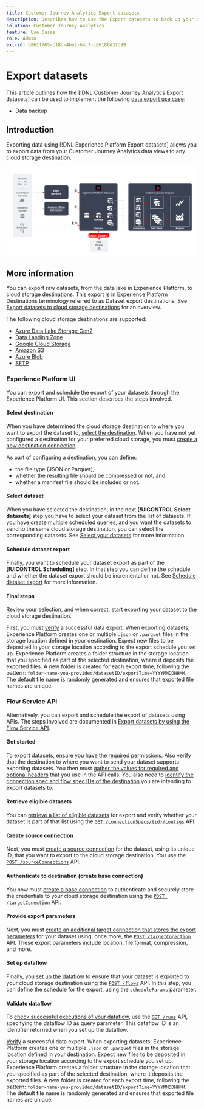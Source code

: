```yaml
---
title: Customer Journey Analytics Export datasets
description: Describes how to use the Export datasets to back up your data.
solution: Customer Journey Analytics
feature: Use Cases
role: Admin
exl-id: b861f765-b18d-4be2-b4c7-c66186d37d99
---
```

# Export datasets

This article outlines how the [!DNL Customer Journey Analytics Export datasets] can be used to implement the following [data export use case](overview.md):

- Data backup

## Introduction

Exporting data using [!DNL Experience Platform Export datasets] allows you to export data from your Customer Journey Analytics data views to any cloud storage destination.

![BI extension](../assets/export-datasets.svg)

## More information

You can export raw datasets, from the data lake in Experience Platform, to cloud storage destinations. This export is in Experience Platform Destinations terminology referred to as Dataset export destinations. See [Export datasets to cloud storage destinations](https://experienceleague.adobe.com/en/docs/experience-platform/destinations/ui/activate/export-datasets) for an overview.

The following cloud storage destinations are supported:

- [Azure Data Lake Storage Gen2](https://experienceleague.adobe.com/en/docs/experience-platform/destinations/catalog/cloud-storage/adls-gen2)
- [Data Landing Zone](https://experienceleague.adobe.com/en/docs/experience-platform/destinations/catalog/cloud-storage/data-landing-zone)
- [Google Cloud Storage](https://experienceleague.adobe.com/en/docs/experience-platform/destinations/catalog/cloud-storage/google-cloud-storage)
- [Amazon S3](https://experienceleague.adobe.com/en/docs/experience-platform/destinations/catalog/cloud-storage/amazon-s3#changelog)
- [Azure Blob](https://experienceleague.adobe.com/en/docs/experience-platform/destinations/catalog/cloud-storage/azure-blob#changelog)
- [SFTP](https://experienceleague.adobe.com/en/docs/experience-platform/destinations/catalog/cloud-storage/sftp#changelog)


### Experience Platform UI

You can export and schedule the export of your datasets through the Experience Platform UI. This section describes the steps involved.

#### Select destination

When you have determined the cloud storage destination to where you want to export the dataset to, [select the destination](https://experienceleague.adobe.com/en/docs/experience-platform/destinations/ui/activate/export-datasets#select-destination). When you have not yet configured a destination for your preferred cloud storage, you must [create a new destination connection](https://experienceleague.adobe.com/en/docs/experience-platform/destinations/ui/connect-destination). 

As part of configuring a destination, you can define:

- the file type (JSON or Parquet), 
- whether the resulting file should be compressed or not, and 
- whether a manifest file should be included or not.


#### Select dataset

When you have selected the destination, in the next **[!UICONTROL Select datasets]** step you have to select your dataset from the list of datasets. If you have create multiple scheduled queries, and you want the datasets to send to the same cloud storage destination, you can select the corresponding datasets. See [Select your datasets](https://experienceleague.adobe.com/en/docs/experience-platform/destinations/ui/activate/export-datasets#select-datasets) for more information.

#### Schedule dataset export

Finally, you want to schedule your dataset export as part of the **[!UICONTROL Scheduling]** step. In that step you can define the schedule and whether the dataset export should be incremental or not. See [Schedule dataset export](https://experienceleague.adobe.com/en/docs/experience-platform/destinations/ui/activate/export-datasets#scheduling) for more information.


#### Final steps

[Review](https://experienceleague.adobe.com/en/docs/experience-platform/destinations/ui/activate/export-datasets#review) your selection, and when correct, start exporting your dataset to the cloud storage destination.

First, you must [verify](https://experienceleague.adobe.com/en/docs/experience-platform/destinations/ui/activate/export-datasets#verify) a successful data export. When exporting datasets, Experience Platform creates one or multiple `.json` or `.parquet` files in the storage location defined in your destination. Expect new files to be deposited in your storage location according to the export schedule you set up. Experience Platform creates a folder structure in the storage location that you specified as part of the selected destination, where it deposits the exported files. A new folder is created for each export time, following the pattern: `folder-name-you-provided/datasetID/exportTime=YYYYMMDDHHMM`. The default file name is randomly generated and ensures that exported file names are unique.

### Flow Service API

Alternatively, you can export and schedule the export of datasets using APIs. The steps involved are documented in [Export datasets by using the Flow Service API](https://experienceleague.adobe.com/en/docs/experience-platform/destinations/api/export-datasets).

#### Get started

To export datasets, ensure you have the [required permissions](https://experienceleague.adobe.com/en/docs/experience-platform/destinations/api/export-datasets#permissions). Also verify that the destination to where you want to send your dataset supports exporting datasets. You then must [gather the values for required and optional headers](https://experienceleague.adobe.com/en/docs/experience-platform/destinations/api/export-datasets#gather-values-headers) that you use in the API calls. You also need to [identify the connection spec and flow spec IDs of the destination](https://experienceleague.adobe.com/en/docs/experience-platform/destinations/api/export-datasets#gather-connection-spec-flow-spec) you are intending to export datasets to.

#### Retrieve eligible datasets

You can [retrieve a list of eligible datasets](https://experienceleague.adobe.com/en/docs/experience-platform/destinations/api/export-datasets#retrieve-list-of-available-datasets) for export and verify whether your dataset is part of that list using the [`GET /connectionSpecs/{id}/configs`](https://developer.adobe.com/experience-platform-apis/references/destinations/#tag/Configurations/operation/getDatasets) API. 


#### Create source connection

Next, you must [create a source connection](https://experienceleague.adobe.com/en/docs/experience-platform/destinations/api/export-datasets#create-source-connection) for the dataset, using its unique ID, that you want to export to the cloud storage destination. You use the [`POST /sourceConnections`](https://developer.adobe.com/experience-platform-apis/references/destinations/#tag/Source-connections/operation/postSourceConnection) API.

#### Authenticate to destination (create base connection)

You now must [create a base connection](https://experienceleague.adobe.com/en/docs/experience-platform/destinations/api/export-datasets#create-base-connection) to authenticate and securely store the credentials to your cloud storage destination using the [`POST /targetConection`](https://developer.adobe.com/experience-platform-apis/references/destinations/#tag/Target-connections/operation/postTargetConnection) API.


#### Provide export parameters

Next, you must [create an additional target connection that stores the export parameters](https://experienceleague.adobe.com/en/docs/experience-platform/destinations/api/export-datasets#create-target-connection) for your dataset using, once more, the [`POST /targetConection`](https://developer.adobe.com/experience-platform-apis/references/destinations/#tag/Target-connections/operation/postTargetConnection) API. These export parameters include location, file format, compression, and more.

#### Set up dataflow

Finally, you [set up the dataflow](https://experienceleague.adobe.com/en/docs/experience-platform/destinations/api/export-datasets#create-dataflow) to ensure that your dataset is exported to your cloud storage destination using the [`POST /flows`](https://developer.adobe.com/experience-platform-apis/references/destinations/#tag/Dataflows/operation/postFlow) API. In this step, you can define the schedule for the export, using the `scheduleParams` parameter.

#### Validate dataflow

To [check successful executions of your dataflow](https://experienceleague.adobe.com/en/docs/experience-platform/destinations/api/export-datasets#get-dataflow-runs), use the [`GET /runs`](https://developer.adobe.com/experience-platform-apis/references/destinations/#tag/Dataflow-runs/operation/getFlowRuns) API, specifying the dataflow ID as query parameter. This dataflow ID is an identifier returned when you set up the dataflow.

[Verify](https://experienceleague.adobe.com/en/docs/experience-platform/destinations/ui/activate/export-datasets#verify) a successful data export. When exporting datasets, Experience Platform creates one or multiple `.json` or `.parquet` files in the storage location defined in your destination. Expect new files to be deposited in your storage location according to the export schedule you set up. Experience Platform creates a folder structure in the storage location that you specified as part of the selected destination, where it deposits the exported files. A new folder is created for each export time, following the pattern: `folder-name-you-provided/datasetID/exportTime=YYYYMMDDHHMM`. The default file name is randomly generated and ensures that exported file names are unique.
